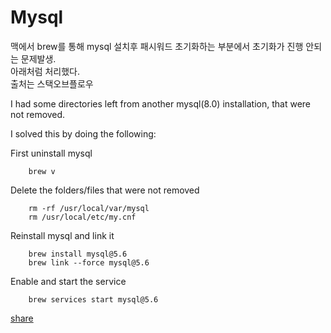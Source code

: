 # Mysql


맥에서  brew를 통해 mysql 설치후 패시워드 초기화하는 부분에서 초기화가 진행 안되는 문제발생.  
아래처럼 처리했다.  
출처는 스택오브플로우  



I had some directories left from another mysql(8.0) installation, that were not removed.

I solved this by doing the following:  

First uninstall mysql
```
    brew v
```
Delete the folders/files that were not removed
```
    rm -rf /usr/local/var/mysql
    rm /usr/local/etc/my.cnf
```
Reinstall mysql and link it
```
    brew install mysql@5.6
    brew link --force mysql@5.6
```
Enable and start the service
```
    brew services start mysql@5.6
```

[share](https://stackoverflow.com/a/55287774)
